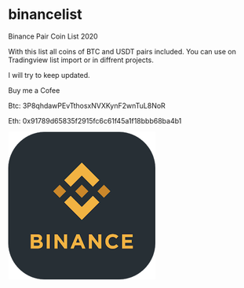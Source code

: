 
# binancelist


Binance Pair Coin List 2020

With this list all coins of BTC and USDT pairs included.
You can use on Tradingview list import or in diffrent projects.

I will try to keep updated.

Buy me a Cofee 

Btc: 3P8qhdawPEvTthosxNVXKynF2wnTuL8NoR

Eth: 0x91789d65835f2915fc6c61f45a1f18bbb68ba4b1


<img src="./binance.png" raw=true style="margin-right: 10px;"/>
